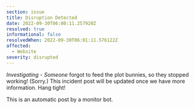 ```yaml
---
section: issue
title: Disruption Detected
date: 2022-09-30T06:00:11.257920Z
resolved: true
informational: false
resolvedWhen: 2022-09-30T06:01:11.576122Z
affected:
  - Website
severity: disrupted
---
```

*Investigating* - _Someone_ forgot to feed the plot bunnies, so they stopped working! (Sorry.) This incident post will be updated once we have more information. Hang tight!

This is an automatic post by a monitor bot.
        